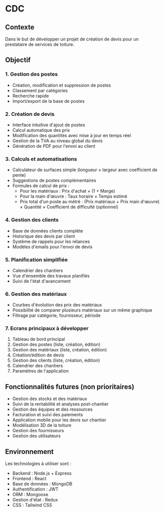 # CDC

## Contexte

Dans le but de développer un projet de création de devis pour un prestataire de services de toiture.

## Objectif

### 1. Gestion des postes

- Création, modification et suppression de postes
- Classement par catégories
- Recherche rapide
- Import/export de la base de postes

### 2. Création de devis

- Interface intuitive d'ajout de postes
- Calcul automatique des prix
- Modification des quantités avec mise à jour en temps réel
- Gestion de la TVA au niveau global du devis
- Génération de PDF pour l'envoi au client

### 3. Calculs et automatisations

- Calculateur de surfaces simple (longueur × largeur avec coefficient de pente)
- Suggestions de postes complémentaires
- Formules de calcul de prix :
    - Pour les matériaux : Prix d'achat × (1 + Marge)
    - Pour la main d'œuvre : Taux horaire × Temps estimé
    - Prix total d'un poste au métré : (Prix matériaux + Prix main d'œuvre) × Quantité × Coefficient de difficulté (optionnel)

### 4. Gestion des clients

- Base de données clients complète
- Historique des devis par client
- Système de rappels pour les relances
- Modèles d'emails pour l'envoi de devis

### 5. Planification simplifiée

- Calendrier des chantiers
- Vue d'ensemble des travaux planifiés
- Suivi de l'état d'avancement

### 6. Gestion des matériaux

- Courbes d'évolution des prix des matériaux
- Possibilité de comparer plusieurs matériaux sur un même graphique
- Filtrage par catégorie, fournisseur, période

### 7. Ecrans principaux à développer

1. Tableau de bord principal
2. Gestion des postes (liste, création, édition)
3. Gestion des matériaux (liste, création, édition)
4. Création/édition de devis
5. Gestion des clients (liste, création, édition)
6. Calendrier des chantiers
7. Paramètres de l'application

## Fonctionnalités futures (non prioritaires)

- Gestion des stocks et des matériaux
- Suivi de la rentabilité et analyses post-chantier
- Gestion des équipes et des ressources
- Facturation et suivi des paiements
- Application mobile pour les devis sur chantier
- Modélisation 3D de la toiture
- Gestion des fournisseurs
- Gestion des utilisateurs


## Environnement

Les technologies à utiliser sont : 
 - Backend : Node.js + Express
 - Frontend : React
 - Base de données : MongoDB
 - Authentification : JWT
 - ORM : Mongoose
 - Gestion d'état : Redux
 - CSS : Tailwind CSS
